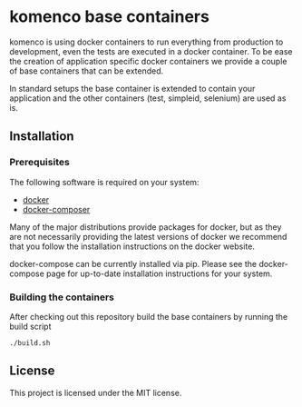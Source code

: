 komenco base containers
=======================

komenco is using docker containers to run everything from production
to development, even the tests are executed in a docker container. To
be ease the creation of application specific docker containers we
provide a couple of base containers that can be extended.

In standard setups the base container is extended to contain your
application and the other containers (test, simpleid, selenium) are
used as is.

Installation
------------

### Prerequisites ###

The following software is required on your system:

* [docker](https://www.docker.com/)
* [docker-composer](https://docs.docker.com/compose/)

Many of the major distributions provide packages for docker, but as they are not
necessarily providing the latest versions of docker we recommend that you follow
the installation instructions on the docker website.

docker-compose can be currently installed via pip. Please see the
docker-compose page for up-to-date installation instructions for your system.

### Building the containers ###

After checking out this repository build the base containers by
running the build script

    ./build.sh

License
-------

This project is licensed under the MIT license.
